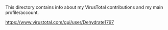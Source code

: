 This directory contains info about my VirusTotal contributions and my main profile/account.

https://www.virustotal.com/gui/user/Dehydrate1797